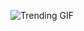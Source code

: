
<!-- GIF_SECTION -->
![Trending GIF](https://media3.giphy.com/media/v1.Y2lkPThiYjIxNzcydGMxZ3ljZjVrZDFmaHE4ajhnbDR3YWFlMjQ1eWZpenNiZ3ZwOGt0cCZlcD12MV9naWZzX3NlYXJjaCZjdD1n/l46Cwg6ypqAgfseIg/giphy.gif)
<!-- END_GIF_SECTION -->

